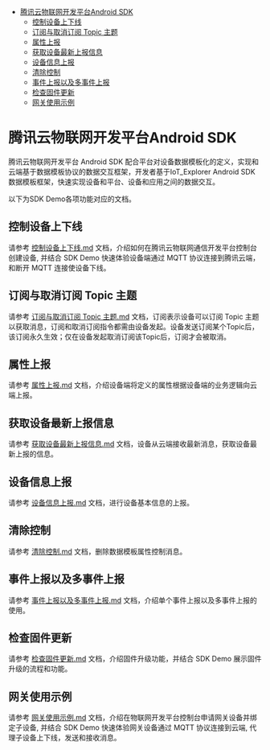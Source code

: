 * [腾讯云物联网开发平台Android SDK](#腾讯云物联网开发平台Android-SDK)
  * [控制设备上下线](#控制设备上下线)
  * [订阅与取消订阅 Topic 主题](#订阅与取消订阅-Topic-主题)
  * [属性上报](#属性上报)
  * [获取设备最新上报信息](#获取设备最新上报信息)
  * [设备信息上报](#设备信息上报)
  * [清除控制](#清除控制)
  * [事件上报以及多事件上报](#事件上报以及多事件上报)
  * [检查固件更新](#检查固件更新)
  * [网关使用示例](#网关使用示例)

# 腾讯云物联网开发平台Android SDK

腾讯云物联网开发平台 Android SDK 配合平台对设备数据模板化的定义，实现和云端基于数据模板协议的数据交互框架，开发者基于IoT_Explorer Android SDK数据模板框架，快速实现设备和平台、设备和应用之间的数据交互。

以下为SDK Demo各项功能对应的文档。

## 控制设备上下线
请参考 [控制设备上下线.md](https://github.com/tencentyun/iot-device-java/blob/master/explorer-device-android/docs/控制设备上下线.md) 文档，介绍如何在腾讯云物联网通信开发平台控制台创建设备, 并结合 SDK Demo 快速体验设备端通过 MQTT 协议连接到腾讯云端，和断开 MQTT 连接使设备下线。

## 订阅与取消订阅 Topic 主题
请参考 [订阅与取消订阅 Topic 主题.md](https://github.com/tencentyun/iot-device-java/blob/master/explorer-device-android/docs/订阅与取消订阅%20Topic%20主题.md) 文档，订阅表示设备可以订阅 Topic 主题以获取消息，订阅和取消订阅指令都需由设备发起。设备发送订阅某个Topic后，该订阅永久生效；仅在设备发起取消订阅该Topic后，订阅才会被取消。

## 属性上报
请参考 [属性上报.md](https://github.com/tencentyun/iot-device-java/blob/master/explorer-device-android/docs/属性上报.md) 文档，介绍设备端将定义的属性根据设备端的业务逻辑向云端上报。

## 获取设备最新上报信息
请参考 [获取设备最新上报信息.md](https://github.com/tencentyun/iot-device-java/blob/master/explorer-device-android/docs/获取设备最新上报信息.md) 文档，设备从云端接收最新消息，获取设备最新上报的信息。

## 设备信息上报
请参考 [设备信息上报.md](https://github.com/tencentyun/iot-device-java/blob/master/explorer-device-android/docs/设备信息上报.md) 文档，进行设备基本信息的上报。

## 清除控制
请参考 [清除控制.md](https://github.com/tencentyun/iot-device-java/blob/master/explorer-device-android/docs/清除控制.md) 文档，删除数据模板属性控制消息。

## 事件上报以及多事件上报
请参考 [事件上报以及多事件上报.md](https://github.com/tencentyun/iot-device-java/blob/master/explorer-device-android/docs/事件上报以及多事件上报.md) 文档，介绍单个事件上报以及多事件上报的使用。

## 检查固件更新
请参考 [检查固件更新.md](https://github.com/tencentyun/iot-device-java/blob/master/explorer-device-android/docs/检查固件更新.md) 文档，介绍固件升级功能，并结合 SDK Demo 展示固件升级的流程和功能。

## 网关使用示例
请参考 [网关使用示例.md](https://github.com/tencentyun/iot-device-java/blob/master/explorer-device-android/docs/网关使用示例.md) 文档，介绍在物联网开发平台控制台申请网关设备并绑定子设备, 并结合 SDK Demo 快速体验网关设备通过 MQTT 协议连接到云端, 代理子设备上下线，发送和接收消息。

